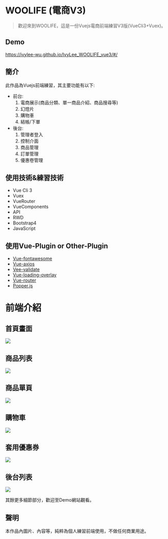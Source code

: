 # WOOLIFE (電商V3)
> 歡迎來到WOOLIFE，這是一份Vuejs電商前端練習V3版(VueCli3+Vuex)。
## Demo
https://ivylee-wu.github.io/IvyLee_WOOLIFE_vue3/#/
## 簡介
此作品為Vuejs前端練習，其主要功能有以下:

- 前台:
	1. 電商展示(商品分類、單一商品介紹、商品搜尋等)
	2. 幻燈片
	3. 購物車
	4. 結帳/下單
- 後台:
	1. 管理者登入
	2. 控制介面
	2. 商品管理
	3. 訂單管理
	4. 優惠卷管理
## 使用技術&練習技術
- Vue Cli 3
- Vuex
- VueRouter
- VueComponents
- API
- RWD
- Bootstrap4
- JavaScript
## 使用Vue-Plugin or Other-Plugin
- [Vue-fontawesome](https://fontawesome.com/how-to-use/on-the-web/using-with/vuejs)
- [Vue-axios](https://www.npmjs.com/package/vue-axios)
- [Vee-validate](https://baianat.github.io/vee-validate/)
- [Vue-loading-overlay](https://www.npmjs.com/package/vue-loading-overlay)
- [Vue-router](https://router.vuejs.org/zh/)
- [Popper.js](https://popper.js.org/)
# 前端介紹
## 首頁畫面
![](https://imgur.com/L6kXPOn.png)
## 商品列表
![](https://imgur.com/wYVOzTQ.png)
## 商品單頁
![](https://imgur.com/BLlcl38.png)
## 購物車
![](https://imgur.com/L9c5CdZ.png)
## 套用優惠券
![](https://imgur.com/Dd3aFhA.png)
## 後台列表
![](https://imgur.com/wipF10H.png)

其餘更多細節部分，歡迎至Demo網站觀看。

## 聲明
本作品內圖片、內容等，純粹為個人練習前端使用，不做任何商業用途。
